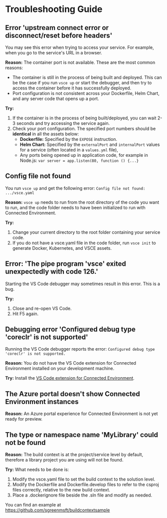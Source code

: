 # Troubleshooting Guide

## Error 'upstream connect error or disconnect/reset before headers'
You may see this error when trying to access your service. For example, when you go to the service's URL in a browser. 

**Reason:** The container port is not available. These are the most common reasons: 
* The container is still in the process of being built and deployed. This can be the case if you run `vsce up` or start the debugger, and then try to access the container before it has successfully deployed.
* Port configuration is not consistent across your Dockerfile, Helm Chart, and any server code that opens up a port.

**Try:**
1. If the container is in the process of being built/deployed, you can wait 2-3 seconds and try accessing the service again. 
1. Check your port configuration. The specified port numbers should be **identical** in all the assets below:
    * **Dockerfile:** Specified by the `EXPOSE` instruction.
    * **Helm Chart:** Specified by the `externalPort` and `internalPort` values for a service (often located in a `values.yml` file),
    * Any ports being opened up in application code, for example in Node.js: `var server = app.listen(80, function () {...}`


## Config file not found
You run `vsce up` and get the following error: `Config file not found: .../vsce.yaml`

**Reason:** `vsce up` needs to run from the root directory of the code you want to run, and the code folder needs to have been initialized to run with Connected Environment.

**Try:**
1. Change your current directory to the root folder containing your service code. 
1. If you do not have a vsce.yaml file in the code folder, run `vsce init` to generate Docker, Kubernetes, and VSCE assets.

## Error: 'The pipe program 'vsce' exited unexpectedly with code 126.'
Starting the VS Code debugger may sometimes result in this error. This is a bug.

**Try:**
1. Close and re-open VS Code.
2. Hit F5 again.


## Debugging error 'Configured debug type 'coreclr' is not supported'
Running the VS Code debugger reports the error: `Configured debug type 'coreclr' is not supported.`

**Reason:** You do not have the VS Code extension for Connected Environment installed on your development machine.

**Try:**
Install the [VS Code extension for Connected Environment](get-started-netcore-01.md#get-kubernetes-debugging-for-vs-code).


## The Azure portal doesn't show Connected Environment instances

**Reason:** An Azure portal experience for Connected Environment is not yet ready for preview.


## The type or namespace name 'MyLibrary' could not be found

**Reason:** The build context is at the project/service level by default, therefore a library project you are using will not be found.

**Try:**
What needs to be done is:
1. Modify the vsce.yaml file to set the build context to the solution level.
2. Modify the Dockerfile and Dockerfile.develop files to refer to the csproj files correctly, relative to the new build context.
3. Place a .dockerignore file beside the .sln file and modify as needed.

You can find an example at https://github.com/sgreenmsft/buildcontextsample